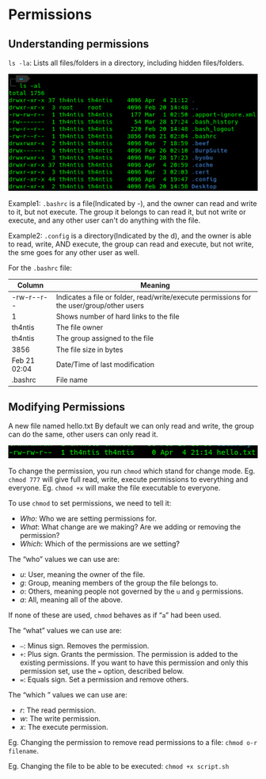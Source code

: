 # Permissions

## Understanding permissions

`ls -la`: Lists all files/folders in a directory, including hidden files/folders.

![](<../../.gitbook/assets/image (149).png>)

Example1: `.bashrc` is a file(Indicated by -), and the owner can read and write to it, but not execute. The group it belongs to can read it, but not write or execute, and any other user can't do anything with the file.

Example2: `.config` is a directory(Indicated by the d), and the owner is able to read, write, AND execute, the group can read and execute, but not write, the sme goes for any other user as well.

For the `.bashrc` file:

| Column       | Meaning                                                                                   |
| ------------ | ----------------------------------------------------------------------------------------- |
| -rw-r--r--   | Indicates a file or folder, read/write/execute permissions for the user/group/other users |
| 1            | Shows number of hard links to the file                                                    |
| th4ntis      | The file owner                                                                            |
| th4ntis      | The group assigned to the file                                                            |
| 3856         | The file size in bytes                                                                    |
| Feb 21 02:04 | Date/Time of last modification                                                            |
| .bashrc      | File name                                                                                 |

## Modifying Permissions

A new file named hello.txt  By default we can only read and write, the group can do the same, other users can only read it.

![](<../../.gitbook/assets/image (17).png>)

To change the permission, you run `chmod` which stand for change mode. Eg. `chmod 777` will give full read, write, execute permissions to everything and everyone.  Eg. `chmod +x` will make the file executable to everyone.

To use `chmod` to set permissions, we need to tell it:

* _Who:_ Who we are setting permissions for.
* _What_: What change are we making? Are we adding or removing the permission?
* _Which_: Which of the permissions are we setting?

The “who” values we can use are:

* _u_: User, meaning the owner of the file.
* _g_: Group, meaning members of the group the file belongs to.
* _o_: Others, meaning people not governed by the `u` and `g` permissions.
* _a_: All, meaning all of the above.

If none of these are used, `chmod` behaves as if “`a`” had been used.

The “what” values we can use are:

* _`–`_: Minus sign. Removes the permission.
* _`+`_: Plus sign. Grants the permission. The permission is added to the existing permissions. If you want to have this permission and only this permission set, use the `=` option, described below.
* _`=`_: Equals sign. Set a permission and remove others.

The “which ” values we can use are:

* _r_:  The read permission.
* _w_: The write permission.
* _x_: The execute permission.

Eg. Changing the permission to remove read permissions to a file: `chmod o-r filename`.&#x20;

Eg. Changing the file to be able to be executed: `chmod +x script.sh`

